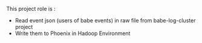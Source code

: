 This project role is :
- Read event json (users of babe events) in raw file from babe-log-cluster project
- Write them to Phoenix in Hadoop Environment
